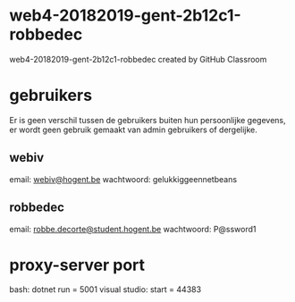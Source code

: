 # web4-20182019-gent-2b12c1-robbedec
web4-20182019-gent-2b12c1-robbedec created by GitHub Classroom

# gebruikers

Er is geen verschil tussen de gebruikers buiten hun persoonlijke gegevens, er wordt geen gebruik gemaakt van admin gebruikers of dergelijke.

## webiv
email: webiv@hogent.be
wachtwoord: gelukkiggeennetbeans

## robbedec
email: robbe.decorte@student.hogent.be
wachtwoord: P@ssword1

# proxy-server port
bash: dotnet run = 5001
visual studio: start = 44383
